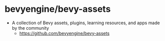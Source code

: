# bevyengine/bevy-assets
- A collection of Bevy assets, plugins, learning resources, and apps made by the community
  - https://github.com/bevyengine/bevy-assets